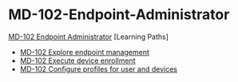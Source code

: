 # MD-102-Endpoint-Administrator
[MD-102 Endpoint Administrator](https://learn.microsoft.com/en-us/training/courses/md-102t00)
    [Learning Paths]
  * [MD-102 Explore endpoint management](https://learn.microsoft.com/en-us/training/paths/explore-endpoint-management/)
  * [MD-102 Execute device enrollment](https://learn.microsoft.com/en-us/training/paths/execute-device-enrollment/)
  * [MD-102 Configure profiles for user and devices](https://learn.microsoft.com/en-us/training/paths/configure-profiles-user-device/)
